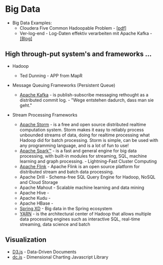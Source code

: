# Big Data 

* Big Data Examples:
  - Cloudera Five Common Hadoopable Problem -  [[pdf]](http://www.cloudera.com/content/dam/www/static/documents/whitepapers/five-common-hadoopable-problems.pdf)
  - Ver-log-end - Log-Daten effektiv verarbeiten mit Apache Kafka - [[Blog]](https://www.innoq.com/de/articles/2013/08/log-daten-verarbeiten-mit-kafka/)

## High through-put system's and frameworks ...
* Hadoop
  - Ted Dunning - APP from MapR

* Message Queuing Frameworks (Persistent Queue)
  - [Apache Kafka](http://kafka.apache.org) - is publish-subscribe messaging rethought as a distributed commit log. - "Wege entstehen dadurch, dass man sie geht."

* Stream Processing Frameworks
  - [Apache Storm]() - is a free and open source distributed realtime computation system. Storm makes it easy to reliably process unbounded streams of data, doing for realtime processing what Hadoop did for batch processing. Storm is simple, can be used with any programming language, and is a lot of fun to use!
  - [Apache Spark™]() - is a fast and general engine for big data processing, with built-in modules for streaming, SQL, machine learning and graph processing. - Lightning-Fast Cluster Computing
  - [Apache Flink]() - Apache Flink is an open source platform for distributed stream and batch data processing.
  - Apache Drill - Schema-free SQL Query Engine for Hadoop, NoSQL and Cloud Storage 
  - Apache Mahout - Scalable machine learning and data mining
  - Apache Hive - 
  - Apache Kudu -
  - Apache HBase -
  - [Spring XD]() - Big data in the Spring ecosystem
  - [YARN]() - is the architectural center of Hadoop that allows multiple data processing engines such as interactive SQL, real-time streaming, data science and batch

## Visualization 
  - [D3.js](d3js.org) - Data-Driven Documents
  - [dc.js](https://dc-js.github.io/dc.js/) - Dimensional Charting Javascript Library

